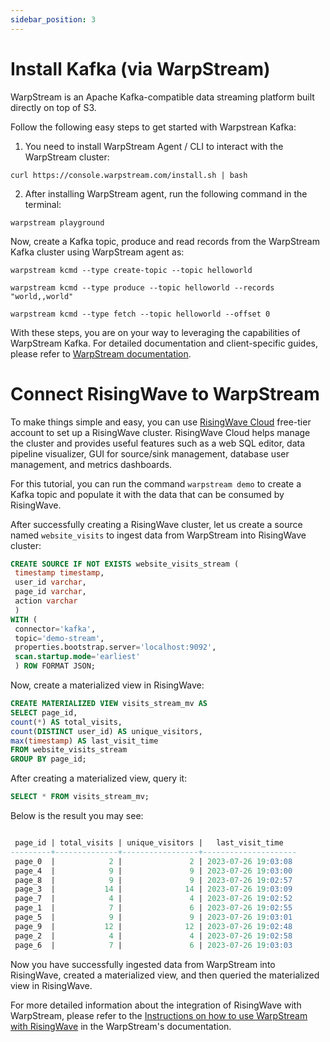 ```yaml
---
sidebar_position: 3
---
```

# Install Kafka (via WarpStream)

WarpStream is an Apache Kafka-compatible data streaming platform built directly on top of S3.

Follow the following easy steps to get started with Warpstrean Kafka:

1. You need to install WarpStream Agent / CLI to interact with the WarpStream cluster:

```shell
curl https://console.warpstream.com/install.sh | bash
```


2. After installing WarpStream agent, run the following command in the terminal:
```shell  
warpstream playground
```
Now, create a Kafka topic, produce and read records from the WarpStream Kafka cluster using WarpStream agent as:

```shell 
warpstream kcmd --type create-topic --topic helloworld
```
```shell 
warpstream kcmd --type produce --topic helloworld --records "world,,world"
```
```shell 
warpstream kcmd --type fetch --topic helloworld --offset 0
```
With these steps, you are on your way to leveraging the capabilities of WarpStream Kafka. 
For detailed documentation and client-specific guides, please refer to [WarpStream documentation](https://docs.warpstream.com/warpstream/).

# Connect RisingWave to WarpStream

To make things simple and easy, you can use [RisingWave Cloud](https://cloud.risingwave.com/) free-tier account to set up a RisingWave cluster. RisingWave Cloud helps manage the cluster and provides useful features such as a web SQL editor, data pipeline visualizer, GUI for source/sink management, database user management, and metrics dashboards.

For this tutorial, you can run the command `warpstream demo` to create a Kafka topic and populate it with the data that can be consumed by RisingWave. 

After successfully creating a RisingWave cluster, let us create a source named `website_visits` to ingest data from WarpStream into RisingWave cluster:

```sql
CREATE SOURCE IF NOT EXISTS website_visits_stream (
 timestamp timestamp,
 user_id varchar,
 page_id varchar,
 action varchar
 )
WITH (
 connector='kafka',
 topic='demo-stream',
 properties.bootstrap.server='localhost:9092',
 scan.startup.mode='earliest'
 ) ROW FORMAT JSON;
```

Now, create a materialized view in RisingWave:

```sql
CREATE MATERIALIZED VIEW visits_stream_mv AS 
SELECT page_id, 
count(*) AS total_visits, 
count(DISTINCT user_id) AS unique_visitors, 
max(timestamp) AS last_visit_time 
FROM website_visits_stream 
GROUP BY page_id;
```

After creating a materialized view, query it:

```sql
SELECT * FROM visits_stream_mv;
```

Below is the result you may see:

```sql

 page_id | total_visits | unique_visitors |   last_visit_time   
---------+--------------+-----------------+---------------------
 page_0  |            2 |               2 | 2023-07-26 19:03:08
 page_4  |            9 |               9 | 2023-07-26 19:03:00
 page_8  |            9 |               9 | 2023-07-26 19:02:57
 page_3  |           14 |              14 | 2023-07-26 19:03:09
 page_7  |            4 |               4 | 2023-07-26 19:02:52
 page_1  |            7 |               6 | 2023-07-26 19:02:55
 page_5  |            9 |               9 | 2023-07-26 19:03:01
 page_9  |           12 |              12 | 2023-07-26 19:02:48
 page_2  |            4 |               4 | 2023-07-26 19:02:58
 page_6  |            7 |               6 | 2023-07-26 19:03:03
```

Now you have successfully ingested data from WarpStream into RisingWave, created a materialized view, and then queried the materialized view in RisingWave.

For more detailed information about the integration of RisingWave with WarpStream, please refer to the [Instructions on how to use WarpStream with RisingWave](https://docs.warpstream.com/warpstream/how-to/integrations/use-warpstream-with-risingwave) in the WarpStream's documentation.
